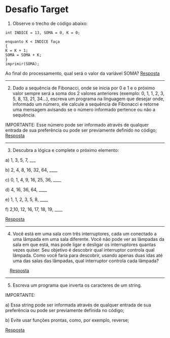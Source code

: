 
# Desafio Target


1) Observe o trecho de código abaixo:

```
int INDICE = 13, SOMA = 0, K = 0;

enquanto K < INDICE faça
{
K = K + 1;
SOMA = SOMA + K;
}
imprimir(SOMA);
```

Ao final do processamento, qual será o valor da variável SOMA?
[Resposta](https://github.com/jessicapironato/Desafio-Target/blob/main/soma.js)  

---
2) Dado a sequência de Fibonacci, onde se inicia por 0 e 1 e o próximo valor sempre será a soma dos 2 valores anteriores (exemplo: 0, 1, 1, 2, 3, 5, 8, 13, 21, 34...), escreva um programa na linguagem que desejar onde, informado um número, ele calcule a sequência de Fibonacci e retorne uma mensagem avisando se o número informado pertence ou não a sequência.

IMPORTANTE: Esse número pode ser informado através de qualquer entrada de sua preferência ou pode ser previamente definido no código;
[Resposta](https://github.com/jessicapironato/Desafio-Target/blob/main/fibonacci.js)    
  
---
3) Descubra a lógica e complete o próximo elemento:


a) 1, 3, 5, 7, ___

b) 2, 4, 8, 16, 32, 64, ____

c) 0, 1, 4, 9, 16, 25, 36, ____

d) 4, 16, 36, 64, ____

e) 1, 1, 2, 3, 5, 8, ____

f) 2,10, 12, 16, 17, 18, 19, ____

[Resposta](https://github.com/jessicapironato/Desafio-Target/blob/main/logica.js)  

---

4) Você está em uma sala com três interruptores, cada um conectado a uma lâmpada em uma sala diferente. Você não pode ver as lâmpadas da sala em que está, mas pode ligar e desligar os interruptores quantas vezes quiser. Seu objetivo é descobrir qual interruptor controla qual lâmpada. 
Como você faria para descobrir, usando apenas duas idas até uma das salas das lâmpadas, qual interruptor controla cada lâmpada?

 [Resposta](https://github.com/jessicapironato/Desafio-Target/blob/main/interruptor.js)

---

5) Escreva um programa que inverta os caracteres de um string.

IMPORTANTE:

a) Essa string pode ser informada através de qualquer entrada de sua preferência ou pode ser previamente definida no código;

b) Evite usar funções prontas, como, por exemplo, reverse;

[Resposta](https://github.com/jessicapironato/Desafio-Target/blob/main/inverta.js)
